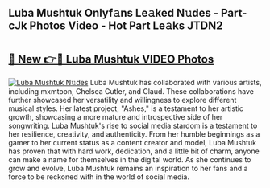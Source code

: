 ## Luba Mushtuk Onlyf𝚊ns Le𝚊ked N𝚞des - Part-cJk Photos Video - Hot Part Le𝚊ks JTDN2

# <h2><a href="http://ac28200.deff.icu/?id=Luba+Mushtuk">🔗 New 👉🔴 Luba Mushtuk VIDEO Photos</a></h2>

[![Luba Mushtuk N𝚞des](https://i.imgur.com/rIISA9y.gif)](http://ac28200.deff.icu/?id=Luba+Mushtuk)
Luba Mushtuk has collaborated with various artists, including mxmtoon, Chelsea Cutler, and Claud. These collaborations have further showcased her versatility and willingness to explore different musical styles. Her latest project, "Ashes," is a testament to her artistic growth, showcasing a more mature and introspective side of her songwriting. Luba Mushtuk's rise to social media stardom is a testament to her resilience, creativity, and authenticity. From her humble beginnings as a gamer to her current status as a content creator and model, Luba Mushtuk has proven that with hard work, dedication, and a little bit of charm, anyone can make a name for themselves in the digital world. As she continues to grow and evolve, Luba Mushtuk remains an inspiration to her fans and a force to be reckoned with in the world of social media.
